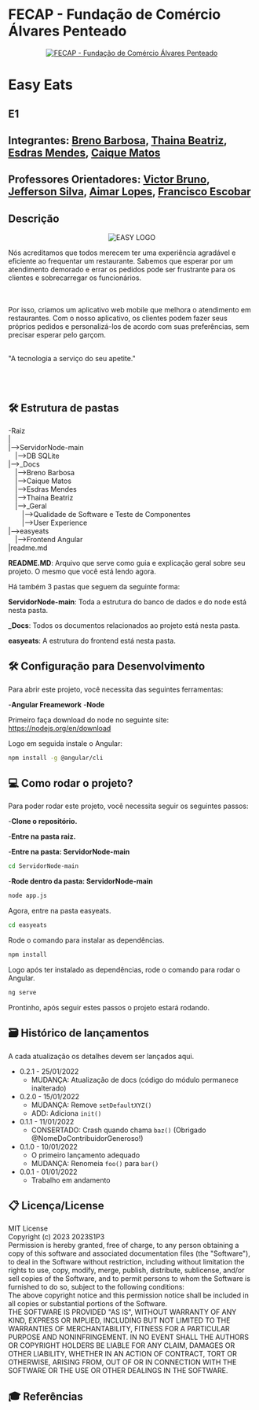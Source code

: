 # FECAP - Fundação de Comércio Álvares Penteado

<p align="center">
<a href= "https://www.fecap.br/"><img src="https://encrypted-tbn0.gstatic.com/images?q=tbn:ANd9GcRhZPrRa89Kma0ZZogxm0pi-tCn_TLKeHGVxywp-LXAFGR3B1DPouAJYHgKZGV0XTEf4AE&usqp=CAU" alt="FECAP - Fundação de Comércio Álvares Penteado" border="0"></a>
</p>

# Easy Eats

## E1

## Integrantes: <a href="https://www.linkedin.com/in/breno-rosa-barbosa-55544918a/">Breno Barbosa</a>, <a href="https://www.linkedin.com/in/thainabeatriz/">Thaina Beatriz</a>, <a href="https://www.linkedin.com/in/esdras-mendes/">Esdras Mendes</a>, <a href="https://www.linkedin.com/in/caique-matos-055841111/">Caique Matos</a>

## Professores Orientadores: <a href="https://www.linkedin.com/in/victorbarq/">Victor Bruno</a>, <a href="https://www.linkedin.com/in/jefferson-o-silva/">Jefferson Silva</a>, <a href="https://www.linkedin.com/in/aimarlopes/">Aimar Lopes</a>, <a href="https://www.linkedin.com/in/francisco-escobar/">Francisco Escobar</a>

## Descrição

<p align="center">
<img src="https://github.com/2023-1-NADS3/E1-EasyEats/assets/106892141/28af9568-7c95-4814-ab59-428899e4cfa3" alt="EASY LOGO" border="0">
 
 
 
</p>
Nós acreditamos que todos merecem ter uma experiência agradável e eficiente ao frequentar um restaurante. Sabemos que esperar por um atendimento demorado e errar os pedidos pode ser frustrante para os clientes e sobrecarregar os funcionários. 

<br><br>
Por isso, criamos um aplicativo web mobile que melhora o atendimento em restaurantes. Com o nosso aplicativo, os clientes podem fazer seus próprios pedidos e personalizá-los de acordo com suas preferências, sem precisar esperar pelo garçom.
<br><br>

"A tecnologia a serviço do seu apetite."

<br><br>

## 🛠 Estrutura de pastas

-Raiz<br>
|<br>
|-->ServidorNode-main<br>
  &emsp;|-->DB SQLite<br>
|-->_Docs<br>
  &emsp;|-->Breno Barbosa<br>
  &emsp;|-->Caique Matos<br>
  &emsp;|-->Esdras Mendes<br>
  &emsp;|-->Thaina Beatriz<br>
  &emsp;|-->_Geral<br>
  &emsp;&emsp;|-->Qualidade de Software e Teste de Componentes<br>
  &emsp;&emsp;|-->User Experience<br>
|-->easyeats<br>
  &emsp;|-->Frontend Angular<br>
|readme.md<br>


<b>README.MD</b>: Arquivo que serve como guia e explicação geral sobre seu projeto. O mesmo que você está lendo agora.

Há também 3 pastas que seguem da seguinte forma:

<b>ServidorNode-main</b>: Toda a estrutura do banco de dados e do node está nesta pasta.

<b>_Docs</b>: Todos os documentos relacionados ao projeto está nesta pasta.

<b>easyeats</b>: A estrutura do frontend está nesta pasta.


## 🛠 Configuração para Desenvolvimento

Para abrir este projeto, você necessita das seguintes ferramentas:

-<b>Angular Freamework</b>
-<b>Node</b>

Primeiro faça download do node no seguinte site:
https://nodejs.org/en/download

Logo em seguida instale o Angular:
```sh
npm install -g @angular/cli
```

## 💻 Como rodar o projeto?

Para poder rodar este projeto, você necessita seguir os seguintes passos:

-<b>Clone o repositório.</b>

-<b>Entre na pasta raiz.</b>

-<b>Entre na pasta: ServidorNode-main</b>
```sh
cd ServidorNode-main
```

-<b>Rode dentro da pasta: ServidorNode-main</b>
```sh
node app.js
```

Agora, entre na pasta easyeats.
```sh
cd easyeats
```

Rode o comando para instalar as dependências.
```sh
npm install
```

Logo após ter instalado as dependências, rode o comando para rodar o Angular.
```sh
ng serve
```

Prontinho, após seguir estes passos o projeto estará rodando.

## 🗃 Histórico de lançamentos

A cada atualização os detalhes devem ser lançados aqui.

* 0.2.1 - 25/01/2022
    * MUDANÇA: Atualização de docs (código do módulo permanece inalterado)
* 0.2.0 - 15/01/2022
    * MUDANÇA: Remove `setDefaultXYZ()`
    * ADD: Adiciona `init()`
* 0.1.1 - 11/01/2022
    * CONSERTADO: Crash quando chama `baz()` (Obrigado @NomeDoContribuidorGeneroso!)
* 0.1.0 - 10/01/2022
    * O primeiro lançamento adequado
    * MUDANÇA: Renomeia `foo()` para `bar()`
* 0.0.1 - 01/01/2022
    * Trabalho em andamento

## 📋 Licença/License
MIT License
<br>
Copyright (c) 2023 2023S1P3
<br>
Permission is hereby granted, free of charge, to any person obtaining a copy
of this software and associated documentation files (the "Software"), to deal
in the Software without restriction, including without limitation the rights
to use, copy, modify, merge, publish, distribute, sublicense, and/or sell
copies of the Software, and to permit persons to whom the Software is
furnished to do so, subject to the following conditions:
<br>
The above copyright notice and this permission notice shall be included in all
copies or substantial portions of the Software.
<br>
THE SOFTWARE IS PROVIDED "AS IS", WITHOUT WARRANTY OF ANY KIND, EXPRESS OR
IMPLIED, INCLUDING BUT NOT LIMITED TO THE WARRANTIES OF MERCHANTABILITY,
FITNESS FOR A PARTICULAR PURPOSE AND NONINFRINGEMENT. IN NO EVENT SHALL THE
AUTHORS OR COPYRIGHT HOLDERS BE LIABLE FOR ANY CLAIM, DAMAGES OR OTHER
LIABILITY, WHETHER IN AN ACTION OF CONTRACT, TORT OR OTHERWISE, ARISING FROM,
OUT OF OR IN CONNECTION WITH THE SOFTWARE OR THE USE OR OTHER DEALINGS IN THE
SOFTWARE.

## 🎓 Referências

